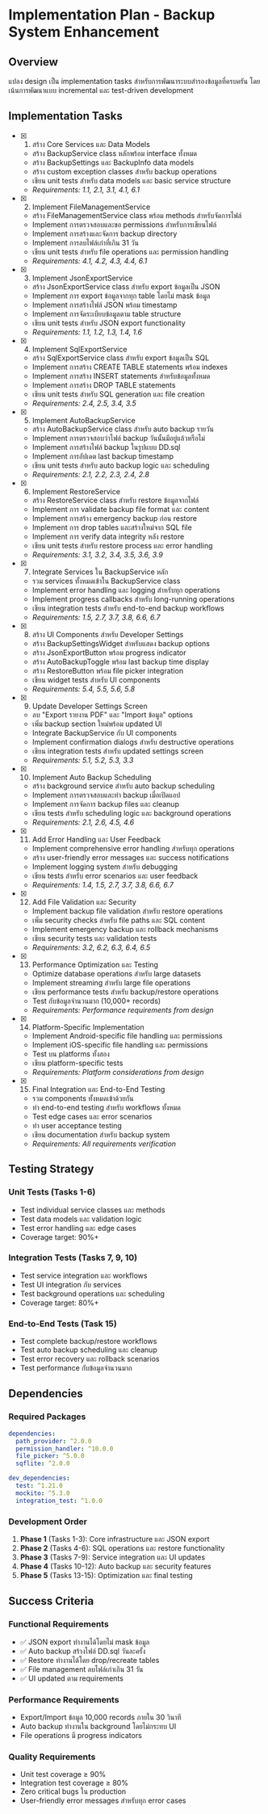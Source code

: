 # Implementation Plan - Backup System Enhancement

## Overview

แปลง design เป็น implementation tasks สำหรับการพัฒนาระบบสำรองข้อมูลที่ครบครัน โดยเน้นการพัฒนาแบบ incremental และ test-driven development

## Implementation Tasks

- [x] 1. สร้าง Core Services และ Data Models

  - สร้าง BackupService class หลักพร้อม interface ทั้งหมด
  - สร้าง BackupSettings และ BackupInfo data models
  - สร้าง custom exception classes สำหรับ backup operations
  - เขียน unit tests สำหรับ data models และ basic service structure
  - _Requirements: 1.1, 2.1, 3.1, 4.1, 6.1_

- [x] 2. Implement FileManagementService

  - สร้าง FileManagementService class พร้อม methods สำหรับจัดการไฟล์
  - Implement การตรวจสอบและขอ permissions สำหรับการเขียนไฟล์
  - Implement การสร้างและจัดการ backup directory
  - Implement การลบไฟล์เก่าที่เกิน 31 วัน
  - เขียน unit tests สำหรับ file operations และ permission handling
  - _Requirements: 4.1, 4.2, 4.3, 4.4, 6.1_

- [x] 3. Implement JsonExportService

  - สร้าง JsonExportService class สำหรับ export ข้อมูลเป็น JSON
  - Implement การ export ข้อมูลจากทุก table โดยไม่ mask ข้อมูล
  - Implement การสร้างไฟล์ JSON พร้อม timestamp
  - Implement การจัดระเบียบข้อมูลตาม table structure
  - เขียน unit tests สำหรับ JSON export functionality
  - _Requirements: 1.1, 1.2, 1.3, 1.4, 1.6_

- [x] 4. Implement SqlExportService

  - สร้าง SqlExportService class สำหรับ export ข้อมูลเป็น SQL
  - Implement การสร้าง CREATE TABLE statements พร้อม indexes
  - Implement การสร้าง INSERT statements สำหรับข้อมูลทั้งหมด
  - Implement การสร้าง DROP TABLE statements
  - เขียน unit tests สำหรับ SQL generation และ file creation
  - _Requirements: 2.4, 2.5, 3.4, 3.5_

- [x] 5. Implement AutoBackupService

  - สร้าง AutoBackupService class สำหรับ auto backup รายวัน
  - Implement การตรวจสอบว่าไฟล์ backup วันนั้นมีอยู่แล้วหรือไม่
  - Implement การสร้างไฟล์ backup ในรูปแบบ DD.sql
  - Implement การอัปเดต last backup timestamp
  - เขียน unit tests สำหรับ auto backup logic และ scheduling
  - _Requirements: 2.1, 2.2, 2.3, 2.4, 2.8_

- [x] 6. Implement RestoreService

  - สร้าง RestoreService class สำหรับ restore ข้อมูลจากไฟล์
  - Implement การ validate backup file format และ content
  - Implement การสร้าง emergency backup ก่อน restore
  - Implement การ drop tables และสร้างใหม่จาก SQL file
  - Implement การ verify data integrity หลัง restore
  - เขียน unit tests สำหรับ restore process และ error handling
  - _Requirements: 3.1, 3.2, 3.4, 3.5, 3.6, 3.9_

- [x] 7. Integrate Services ใน BackupService หลัก

  - รวม services ทั้งหมดเข้าใน BackupService class
  - Implement error handling และ logging สำหรับทุก operations
  - Implement progress callbacks สำหรับ long-running operations
  - เขียน integration tests สำหรับ end-to-end backup workflows
  - _Requirements: 1.5, 2.7, 3.7, 3.8, 6.6, 6.7_

- [x] 8. สร้าง UI Components สำหรับ Developer Settings

  - สร้าง BackupSettingsWidget สำหรับแสดง backup options
  - สร้าง JsonExportButton พร้อม progress indicator
  - สร้าง AutoBackupToggle พร้อม last backup time display
  - สร้าง RestoreButton พร้อม file picker integration
  - เขียน widget tests สำหรับ UI components
  - _Requirements: 5.4, 5.5, 5.6, 5.8_

- [x] 9. Update Developer Settings Screen

  - ลบ "Export รายงาน PDF" และ "Import ข้อมูล" options
  - เพิ่ม backup section ใหม่พร้อม updated UI
  - Integrate BackupService กับ UI components
  - Implement confirmation dialogs สำหรับ destructive operations
  - เขียน integration tests สำหรับ updated settings screen
  - _Requirements: 5.1, 5.2, 5.3, 3.3_

- [x] 10. Implement Auto Backup Scheduling

  - สร้าง background service สำหรับ auto backup scheduling
  - Implement การตรวจสอบและทำ backup เมื่อเปิดแอป
  - Implement การจัดการ backup files และ cleanup
  - เขียน tests สำหรับ scheduling logic และ background operations
  - _Requirements: 2.1, 2.6, 4.5, 4.6_

- [x] 11. Add Error Handling และ User Feedback

  - Implement comprehensive error handling สำหรับทุก operations
  - สร้าง user-friendly error messages และ success notifications
  - Implement logging system สำหรับ debugging
  - เขียน tests สำหรับ error scenarios และ user feedback
  - _Requirements: 1.4, 1.5, 2.7, 3.7, 3.8, 6.6, 6.7_

- [x] 12. Add File Validation และ Security

  - Implement backup file validation สำหรับ restore operations
  - เพิ่ม security checks สำหรับ file paths และ SQL content
  - Implement emergency backup และ rollback mechanisms
  - เขียน security tests และ validation tests
  - _Requirements: 3.2, 6.2, 6.3, 6.4, 6.5_

- [x] 13. Performance Optimization และ Testing

  - Optimize database operations สำหรับ large datasets
  - Implement streaming สำหรับ large file operations
  - เขียน performance tests สำหรับ backup/restore operations
  - Test กับข้อมูลจำนวนมาก (10,000+ records)
  - _Requirements: Performance requirements from design_

- [x] 14. Platform-Specific Implementation

  - Implement Android-specific file handling และ permissions
  - Implement iOS-specific file handling และ permissions
  - Test บน platforms ทั้งสอง
  - เขียน platform-specific tests
  - _Requirements: Platform considerations from design_

- [x] 15. Final Integration และ End-to-End Testing
  - รวม components ทั้งหมดเข้าด้วยกัน
  - ทำ end-to-end testing สำหรับ workflows ทั้งหมด
  - Test edge cases และ error scenarios
  - ทำ user acceptance testing
  - เขียน documentation สำหรับ backup system
  - _Requirements: All requirements verification_

## Testing Strategy

### Unit Tests (Tasks 1-6)

- Test individual service classes และ methods
- Test data models และ validation logic
- Test error handling และ edge cases
- Coverage target: 90%+

### Integration Tests (Tasks 7, 9, 10)

- Test service integration และ workflows
- Test UI integration กับ services
- Test background operations และ scheduling
- Coverage target: 80%+

### End-to-End Tests (Task 15)

- Test complete backup/restore workflows
- Test auto backup scheduling และ cleanup
- Test error recovery และ rollback scenarios
- Test performance กับข้อมูลจำนวนมาก

## Dependencies

### Required Packages

```yaml
dependencies:
  path_provider: ^2.0.0
  permission_handler: ^10.0.0
  file_picker: ^5.0.0
  sqflite: ^2.0.0

dev_dependencies:
  test: ^1.21.0
  mockito: ^5.3.0
  integration_test: ^1.0.0
```

### Development Order

1. **Phase 1** (Tasks 1-3): Core infrastructure และ JSON export
2. **Phase 2** (Tasks 4-6): SQL operations และ restore functionality
3. **Phase 3** (Tasks 7-9): Service integration และ UI updates
4. **Phase 4** (Tasks 10-12): Auto backup และ security features
5. **Phase 5** (Tasks 13-15): Optimization และ final testing

## Success Criteria

### Functional Requirements

- ✅ JSON export ทำงานได้โดยไม่ mask ข้อมูล
- ✅ Auto backup สร้างไฟล์ DD.sql วันละครั้ง
- ✅ Restore ทำงานได้โดย drop/recreate tables
- ✅ File management ลบไฟล์เก่าเกิน 31 วัน
- ✅ UI updated ตาม requirements

### Performance Requirements

- Export/Import ข้อมูล 10,000 records ภายใน 30 วินาที
- Auto backup ทำงานใน background โดยไม่กระทบ UI
- File operations มี progress indicators

### Quality Requirements

- Unit test coverage ≥ 90%
- Integration test coverage ≥ 80%
- Zero critical bugs ใน production
- User-friendly error messages สำหรับทุก error cases
